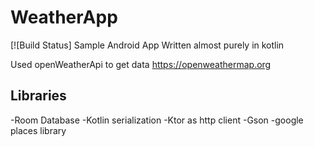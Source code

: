 # WeatherApp
[![Build Status]
Sample Android App Written almost purely in kotlin

Used openWeatherApi to get data https://openweathermap.org

## Libraries

-Room Database
-Kotlin serialization
-Ktor as http client
-Gson
-google places library
